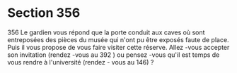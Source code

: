# Section 356

356
Le gardien vous répond que la porte conduit aux caves où sont
entreposées des pièces du musée qui n'ont pu être exposés faute
de place. Puis il vous propose de  vous faire visiter cette réserve.
Allez -vous accepter son invitation (rendez -vous au 392 ) ou
pensez -vous qu'il est temps de vous rendre à l'université (rendez -
vous au 146) ?
